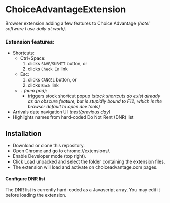 # ChoiceAdvantageExtension
Browser extension adding a few features to Choice Advantage *(hotel software I use daily at work)*.

### Extension features:
  - Shortcuts:
    - Ctrl+Space:
       1. clicks `SAVE`/`SUBMIT` button, or
       2. clicks `Check In` link
    - Esc:
       1. clicks `CANCEL` button, or
       2. clicks `Back` link
    - `.` *(num pad)*:
      - triggers stock shortcut popup _(stock shortcuts do exist already as an obscure feature, but is stupidly bound to F12, which is the browser default to open dev tools)_
- Arrivals date navigation UI _(next/previous day)_
- Highlights names from hard-coded Do Not Rent (DNR) list

## Installation

- Download or clone this repository.
- Open Chrome and go to chrome://extensions/.
- Enable Developer mode (top right).
- Click Load unpacked and select the folder containing the extension files.
- The extension will load and activate on choiceadvantage.com pages.

#### Configure DNR list
The DNR list is currently hard-coded as a Javascript array. You may edit it before loading the extension.
